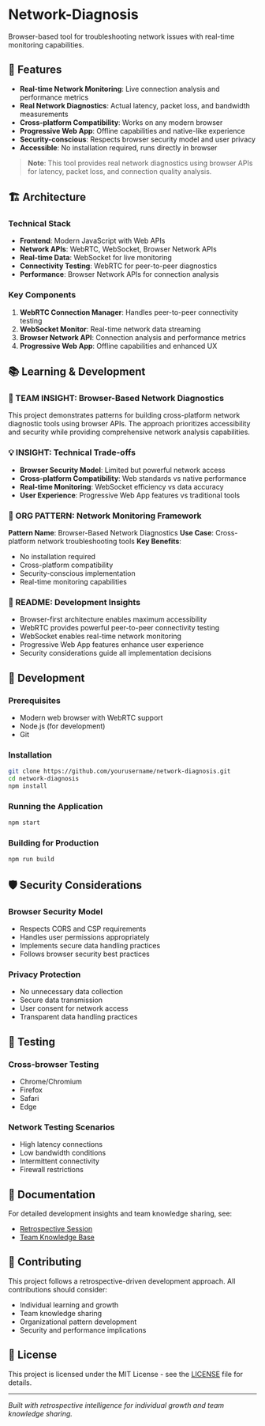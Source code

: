 # Network-Diagnosis

Browser-based tool for troubleshooting network issues with real-time monitoring capabilities.

## 🚀 Features

- **Real-time Network Monitoring**: Live connection analysis and performance metrics
- **Real Network Diagnostics**: Actual latency, packet loss, and bandwidth measurements
- **Cross-platform Compatibility**: Works on any modern browser
- **Progressive Web App**: Offline capabilities and native-like experience
- **Security-conscious**: Respects browser security model and user privacy
- **Accessible**: No installation required, runs directly in browser

> **Note**: This tool provides real network diagnostics using browser APIs for latency, packet loss, and connection quality analysis.

## 🏗️ Architecture

### Technical Stack
- **Frontend**: Modern JavaScript with Web APIs
- **Network APIs**: WebRTC, WebSocket, Browser Network APIs
- **Real-time Data**: WebSocket for live monitoring
- **Connectivity Testing**: WebRTC for peer-to-peer diagnostics
- **Performance**: Browser Network APIs for connection analysis

### Key Components
1. **WebRTC Connection Manager**: Handles peer-to-peer connectivity testing
2. **WebSocket Monitor**: Real-time network data streaming
3. **Browser Network API**: Connection analysis and performance metrics
4. **Progressive Web App**: Offline capabilities and enhanced UX

## 📚 Learning & Development

### 🤝 TEAM INSIGHT: Browser-Based Network Diagnostics
This project demonstrates patterns for building cross-platform network diagnostic tools using browser APIs. The approach prioritizes accessibility and security while providing comprehensive network analysis capabilities.

### 💡 INSIGHT: Technical Trade-offs
- **Browser Security Model**: Limited but powerful network access
- **Cross-platform Compatibility**: Web standards vs native performance
- **Real-time Monitoring**: WebSocket efficiency vs data accuracy
- **User Experience**: Progressive Web App features vs traditional tools

### 🏢 ORG PATTERN: Network Monitoring Framework
**Pattern Name**: Browser-Based Network Diagnostics
**Use Case**: Cross-platform network troubleshooting tools
**Key Benefits**:
- No installation required
- Cross-platform compatibility
- Security-conscious implementation
- Real-time monitoring capabilities

### 📄 README: Development Insights
- Browser-first architecture enables maximum accessibility
- WebRTC provides powerful peer-to-peer connectivity testing
- WebSocket enables real-time network monitoring
- Progressive Web App features enhance user experience
- Security considerations guide all implementation decisions

## 🔧 Development

### Prerequisites
- Modern web browser with WebRTC support
- Node.js (for development)
- Git

### Installation
```bash
git clone https://github.com/yourusername/network-diagnosis.git
cd network-diagnosis
npm install
```

### Running the Application
```bash
npm start
```

### Building for Production
```bash
npm run build
```

## 🛡️ Security Considerations

### Browser Security Model
- Respects CORS and CSP requirements
- Handles user permissions appropriately
- Implements secure data handling practices
- Follows browser security best practices

### Privacy Protection
- No unnecessary data collection
- Secure data transmission
- User consent for network access
- Transparent data handling practices

## 🧪 Testing

### Cross-browser Testing
- Chrome/Chromium
- Firefox
- Safari
- Edge

### Network Testing Scenarios
- High latency connections
- Low bandwidth conditions
- Intermittent connectivity
- Firewall restrictions

## 📖 Documentation

For detailed development insights and team knowledge sharing, see:
- [Retrospective Session](./RETROSPECTIVE_SESSION.md)
- [Team Knowledge Base](./TEAM_KNOWLEDGE_BASE.md)

## 🤝 Contributing

This project follows a retrospective-driven development approach. All contributions should consider:
- Individual learning and growth
- Team knowledge sharing
- Organizational pattern development
- Security and performance implications

## 📄 License

This project is licensed under the MIT License - see the [LICENSE](LICENSE) file for details.

---

*Built with retrospective intelligence for individual growth and team knowledge sharing.*
